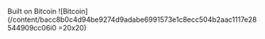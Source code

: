 Built on Bitcoin ![Bitcoin](/content/bacc8b0c4d94be9274d9adabe6991573e1c8ecc504b2aac1117e28544909cc06i0 =20x20) <!-- bitcoin.png --> <cfab194b924f7785c6e453728e1c264b89b74843633278cda3ad3f57576c1e93i0>